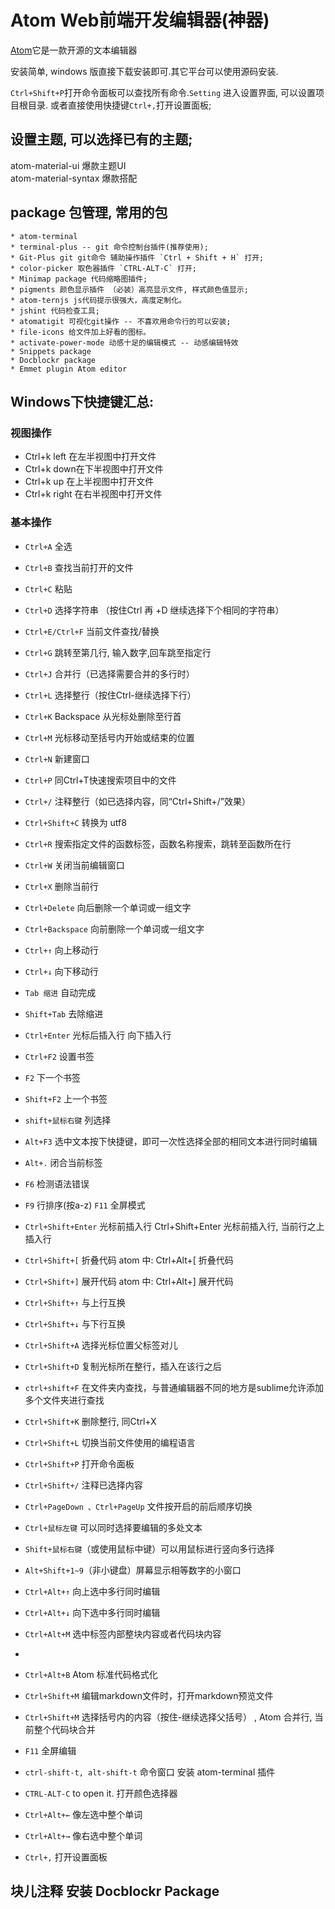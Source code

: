 # Atom Web前端开发编辑器(神器)
[Atom](https://atom.io/)它是一款开源的文本编辑器

安装简单, windows 版直接下载安装即可.其它平台可以使用源码安装.  


`Ctrl+Shift+P`打开命令面板可以查找所有命令.`Setting` 进入设置界面, 可以设置项目根目录. 或者直接使用快捷键`Ctrl+,`打开设置面板;  
## 设置主题, 可以选择已有的主题;
  atom-material-ui 爆款主题UI  
  atom-material-syntax 爆款搭配
## package 包管理, 常用的包
    * atom-terminal
    * terminal-plus -- git 命令控制台插件(推荐使用);
    * Git-Plus git git命令 辅助操作插件 `Ctrl + Shift + H` 打开;
    * color-picker 取色器插件 `CTRL-ALT-C` 打开;
    * Minimap package 代码缩略图插件;
    * pigments 颜色显示插件 （必装）高亮显示文件, 样式颜色值显示;
    * atom-ternjs js代码提示很强大，高度定制化。
    * jshint 代码检查工具;
    * atomatigit 可视化git操作 -- 不喜欢用命令行的可以安装;
    * file-icons 给文件加上好看的图标。
    * activate-power-mode 动感十足的编辑模式 -- 动感编辑特效
    * Snippets package
    * Docblockr package
    * Emmet plugin Atom editor
    
## Windows下快捷键汇总:
### 视图操作
* Ctrl+k left 在左半视图中打开文件
* Ctrl+k down在下半视图中打开文件
* Ctrl+k up 在上半视图中打开文件
* Ctrl+k right 在右半视图中打开文件
### 基本操作
* `Ctrl+A` 全选
* `Ctrl+B` 查找当前打开的文件
* `Ctrl+C` 粘贴
* `Ctrl+D` 选择字符串 （按住Ctrl 再 +D 继续选择下个相同的字符串）
* `Ctrl+E/Ctrl+F` 当前文件查找/替换
* `Ctrl+G` 跳转至第几行, 输入数字,回车跳至指定行
* `Ctrl+J` 合并行（已选择需要合并的多行时）
* `Ctrl+L` 选择整行（按住Ctrl-继续选择下行）
* `Ctrl+K` Backspace 从光标处删除至行首
* `Ctrl+M` 光标移动至括号内开始或结束的位置
* `Ctrl+N` 新建窗口
* `Ctrl+P`   同Ctrl+T快速搜索项目中的文件
* `Ctrl+/` 注释整行（如已选择内容，同“Ctrl+Shift+/”效果）
* `Ctrl+Shift+C` 转换为 utf8

* `Ctrl+R` 搜索指定文件的函数标签，函数名称搜索，跳转至函数所在行
* `Ctrl+W` 关闭当前编辑窗口
* `Ctrl+X` 删除当前行
* `Ctrl+Delete` 向后删除一个单词或一组文字
* `Ctrl+Backspace` 向前删除一个单词或一组文字
* `Ctrl+↑` 向上移动行
* `Ctrl+↓` 向下移动行
* `Tab 缩进` 自动完成
* `Shift+Tab` 去除缩进
* `Ctrl+Enter` 光标后插入行  向下插入行
* `Ctrl+F2` 设置书签
* `F2` 下一个书签
* `Shift+F2` 上一个书签
* `shift+鼠标右键` 列选择
* `Alt+F3` 选中文本按下快捷键，即可一次性选择全部的相同文本进行同时编辑
* `Alt+.` 闭合当前标签
* `F6` 检测语法错误
* `F9` 行排序(按a-z)
`F11` 全屏模式
* `Ctrl+Shift+Enter` 光标前插入行 Ctrl+Shift+Enter 光标前插入行, 当前行之上插入行
* `Ctrl+Shift+[` 折叠代码      atom 中: Ctrl+Alt+[ 折叠代码
* `Ctrl+Shift+]` 展开代码      atom 中: Ctrl+Alt+] 展开代码
* `Ctrl+Shift+↑` 与上行互换
* `Ctrl+Shift+↓` 与下行互换
* `Ctrl+Shift+A` 选择光标位置父标签对儿
* `Ctrl+Shift+D` 复制光标所在整行，插入在该行之后
* `ctrl+shift+F` 在文件夹内查找，与普通编辑器不同的地方是sublime允许添加多个文件夹进行查找
* `Ctrl+Shift+K` 删除整行, 同Ctrl+X
* `Ctrl+Shift+L` 切换当前文件使用的编程语言

* `Ctrl+Shift+P` 打开命令面板
* `Ctrl+Shift+/` 注释已选择内容
* `Ctrl+PageDown 、Ctrl+PageUp` 文件按开启的前后顺序切换
* `Ctrl+鼠标左键` 可以同时选择要编辑的多处文本
* `Shift+鼠标右键`（或使用鼠标中键）可以用鼠标进行竖向多行选择
* `Alt+Shift+1~9`（非小键盘）屏幕显示相等数字的小窗口
* `Ctrl+Alt+↑` 向上选中多行同时编辑
* `Ctrl+Alt+↓` 向下选中多行同时编辑
* `Ctrl+Alt+M` 选中标签内部整块内容或者代码块内容
*
* `Ctrl+Alt+B` Atom 标准代码格式化
* `Ctrl+Shift+M` 编辑markdown文件时，打开markdown预览文件
* `Ctrl+Shift+M` 选择括号内的内容（按住-继续选择父括号） , Atom 合并行, 当前整个代码块合并
* `F11` 全屏编辑

* `ctrl-shift-t, alt-shift-t`  命令窗口  安装 atom-terminal 插件
* `CTRL-ALT-C` to open it.  打开颜色选择器

* `Ctrl+Alt+←` 像左选中整个单词
* `Ctrl+Alt+→` 像右选中整个单词
* `Ctrl+,`  打开设置面板
## 块儿注释 安装 Docblockr Package
